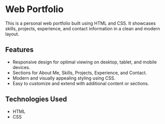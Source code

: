 # Web Portfolio

This is a personal web portfolio built using HTML and CSS. It showcases skills, projects, experience, and contact information in a clean and modern layout.

## Features

- Responsive design for optimal viewing on desktop, tablet, and mobile devices.
- Sections for About Me, Skills, Projects, Experience, and Contact.
- Modern and visually appealing styling using CSS.
- Easy to customize and extend with additional content or sections.

## Technologies Used

- HTML
- CSS

